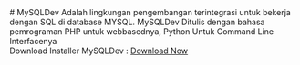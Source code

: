 <link href="https://cdnjs.cloudflare.com/ajax/libs/flowbite/1.8.1/flowbite.min.css"  rel="stylesheet" />
<script src="https://cdnjs.cloudflare.com/ajax/libs/flowbite/1.8.1/flowbite.min.js"></script>
# MySQLDev
 Adalah lingkungan pengembangan terintegrasi untuk bekerja dengan SQL di database MYSQL. MySQLDev Ditulis dengan bahasa pemrograman PHP untuk webbasednya, Python Untuk Command Line Interfacenya
 <br>
 Download Installer MySQLDev :
 <a href="https://fierza-dev.github.io/installer.py" class="focus:outline-none text-white bg-purple-700 hover:bg-purple-800 focus:ring-4 focus:ring-purple-300 font-medium rounded-lg text-sm px-5 py-2.5 mb-2 dark:bg-purple-600 dark:hover:bg-purple-700 dark:focus:ring-purple-900">Download Now</a>

